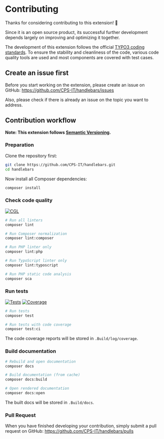 # Contributing

Thanks for considering contributing to this extension! :slightly_smiling_face:

Since it is an open source product, its successful further development
depends largely on improving and optimizing it together.

The development of this extension follows the official
[TYPO3 coding standards](https://github.com/TYPO3/coding-standards).
To ensure the stability and cleanliness of the code, various code
quality tools are used and most components are covered with test
cases.

## Create an issue first

Before you start working on the extension, please create an issue on
GitHub: https://github.com/CPS-IT/handlebars/issues

Also, please check if there is already an issue on the topic you want
to address.

## Contribution workflow

**Note: This extension follows [Semantic Versioning](https://semver.org/).**

### Preparation

Clone the repository first:

```bash
git clone https://github.com/CPS-IT/handlebars.git
cd handlebars
```

Now install all Composer dependencies:

```bash
composer install
```

### Check code quality

[![CGL](https://github.com/CPS-IT/handlebars/actions/workflows/cgl.yaml/badge.svg)](https://github.com/CPS-IT/handlebars/actions/workflows/cgl.yaml)

```bash
# Run all linters
composer lint

# Run Composer normalization
composer lint:composer

# Run PHP linter only
composer lint:php

# Run TypoScript linter only
composer lint:typoscript

# Run PHP static code analysis
composer sca
```

### Run tests

[![Tests](https://github.com/CPS-IT/handlebars/actions/workflows/tests.yaml/badge.svg)](https://github.com/CPS-IT/handlebars/actions/workflows/tests.yaml)
[![Coverage](https://codecov.io/gh/CPS-IT/handlebars/branch/develop/graph/badge.svg?token=6TDD6TVHQH)](https://codecov.io/gh/CPS-IT/handlebars)

```bash
# Run tests
composer test

# Run tests with code coverage
composer test:ci
```

The code coverage reports will be stored in `.Build/log/coverage`.

### Build documentation

```bash
# Rebuild and open documentation
composer docs

# Build documentation (from cache)
composer docs:build

# Open rendered documentation
composer docs:open
```

The built docs will be stored in `.Build/docs`.

### Pull Request

When you have finished developing your contribution, simply submit a
pull request on GitHub: https://github.com/CPS-IT/handlebars/pulls
